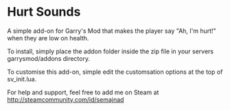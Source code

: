 Hurt Sounds
==============

A simple add-on for Garry's Mod that makes the player say "Ah, I'm hurt!" when they are low on health.

To install, simply place the addon folder inside the zip file in your servers garrysmod/addons directory.

To customise this add-on, simple edit the customsation options at the top of sv_init.lua.

For help and support, feel free to add me on Steam at http://steamcommunity.com/id/semajnad
